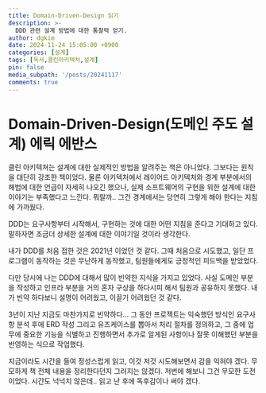 ```yaml
---
title: Domain-Driven-Design 읽기
description: >-
  DDD 관련 설계 방법에 대한 통찰력 얻기.
author: dgkim
date: 2024-11-24 15:05:00 +0900
categories: [설계]
tags: [독서,클린아키텍처,설계]
pin: false
media_subpath: '/posts/20241117'
comments: true
---
```

# Domain-Driven-Design(도메인 주도 설계) 에릭 에반스
클린 아키텍쳐는 설계에 대한 실제적인 방법을 알려주는 책은 아니었다. 그보다는 원칙을 대단히
강조한 책이었다. 물론 아키텍처에서 레이어드 아키텍처와 경계 부분에서의 해법에 대한 언급이
자세히 나오긴 했으나, 실제 소프트웨어의 구현을 위한 설계에 대한 이야기는 부족했다고 느낀다.
뭐랄까.. 그건 경계에서는 당연히 그렇게 해야 한다는 지침에 가까웠다.

DDD는 요구사항부터 시작해서, 구현하는 것에 대한 어떤 지침을 준다고 기대하고 있다.
말하자면 조금더 상세한 설계에 대한 이야기일 것이라 생각한다.

내가 DDD를 처음 접한 것은 2021년 이었던 것 같다. 그때 처음으로 시도했고, 일단 프로그램이 
동작하는 것은 무난하게 동작했고, 팀원들에게도 긍정적인 피드백을 받았었다.

다만 당시에 나는 DDD에 대해서 많이 빈약한 지식을 가지고 있었다. 사실 도메인 부분을 작성하고
인프라 부분을 거의 혼자 구상을 하다시피 해서 팀원과 공유하지 못했다. 내가 빈약 하다보니 설명이 
어려웠고, 이끌기 어려웠던 것 같다. 

3년이 지난 지금도 마찬가지로 빈약하다... 
그 동안 프로젝트는 익숙했던 방식인 요구사항 분석 후에 ERD 작성 그리고 유즈케이스를 뽑아서 
처리 절차를 정의하고, 그 중에 업무에 중요한 기능을 식별하고 진행하면서 추가로 알게된 
사항이나 잘못 이해했던 부분을 반영하는 식으로 작업했다.

지금이라도 시간을 들여 정성스럽게 읽고, 이것 저것 시도해보면서 감을 익혀야 겠다.
무모하게 책 전체 내용을 정리한다던지 그러지는 않겠다. 저번에 해보니 그건 무모한 도전이었다.
시간도 넉넉치 않은데.. 읽고 난 후에 독후감이나 써야 겠다.

